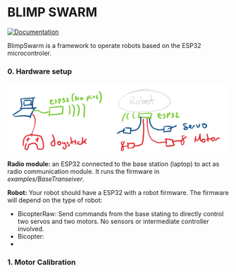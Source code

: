 # BLIMP SWARM
[![Documentation](https://img.shields.io/badge/Documentation-website)](https://lehighblimpgroup.github.io/BlimpSwarm/)

BlimpSwarm is a framework to operate robots based on the ESP32 microcontroler.



### 0. Hardware setup
![alt text](doc/figures/setup.png "Title")

**Radio module:** an ESP32 connected to the base station (laptop) to act as radio communication module.
It runs the firmware in _examples/BaseTranseiver_.

**Robot:** Your robot should have a ESP32 with a robot firmware.
The firmware will depend on the type of robot:
* BicopterRaw: Send commands from the base stating to directly control two servos and two motors. No sensors or intermediate controller involved.
* Bicopter:
* 

### 1. Motor Calibration




